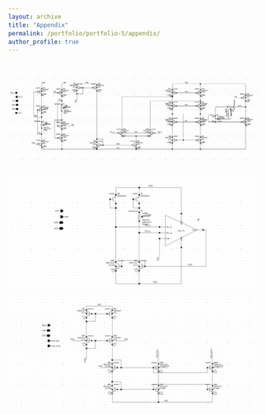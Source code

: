 ```yaml
---
layout: archive
title: "Appendix"
permalink: /portfolio/portfolio-5/appendix/
author_profile: true
---
```


![](/images/ota_schematic.png)

![](/images/bandgap_schematic.png)

![](/images/bias_schematic.png)
